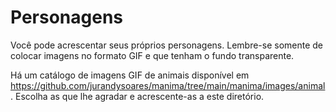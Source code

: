 # Personagens

Você pode acrescentar seus próprios personagens. Lembre-se somente de colocar imagens no formato GIF e que tenham o fundo transparente.

Há um catálogo de imagens GIF de animais disponível em <https://github.com/jurandysoares/manima/tree/main/manima/images/animal>. Escolha as que lhe agradar e acrescente-as a este diretório.

